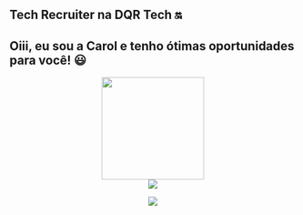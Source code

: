 
##  Tech Recruiter na DQR Tech 🔛
##  Oiii, eu sou a Carol e tenho ótimas oportunidades para você! 😃


<div align="center">
  <a href="https://Linkedin.com/https://www.linkedin.com/in/carolinemendon%C3%A7arh/">
  <img height="180em" src="https://github-readme-stats.vercel.app/api?username=carolinetech&show_icons=true&theme=dracula&include_all_commits=true&count_private=true"/>
<div>
<a href="https://instagram.com/dqr.tech" target="_blank"><img src="https://img.shields.io/badge/-Instagram-%23E4405F?style=for-the- badge&logo=instagram&logoColor=white" target="_blank"></a>    
  
  <a href="https://www.linkedin.com/in/carolinemendonçarh/" target="_blank"><img src="https://img.shields.io/badge/-LinkedIn-%230077B5?style=for-the-badge&logo=linkedin&logoColor=white" target="_blank"></a>  
<a href="https://www.flaticon.com/br/icone-gratis/whatsapp_5968841?related_id=5968841#" src="https://www.flaticon.com/br/icone-gratis/whatsapp_5968841?related_id=5968841#"/>
</div>
